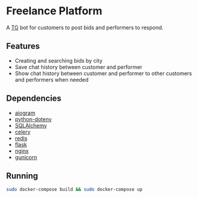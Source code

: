 # Freelance Platform

A [TG](https://t.me/the_one_reborn_bot) bot for customers to post bids and performers to respond.

## Features

* Creating and searching bids by city
* Save chat history between customer and performer
* Show chat history between customer and performer to other customers and performers when needed

## Dependencies

* [aiogram](https://github.com/aiogram/aiogram)
* [python-dotenv](https://github.com/theskumar/python-dotenv)
* [SQLAlchemy](https://github.com/sqlalchemy/sqlalchemy)
* [celery](https://github.com/celery/celery)
* [redis](https://github.com/redis/redis-py)
* [flask](https://github.com/pallets/flask)
* [nginx](https://github.com/nginx/nginx)
* [gunicorn](https://github.com/benoitc/gunicorn)

## Running

```bash
sudo docker-compose build && sudo docker-compose up
```
